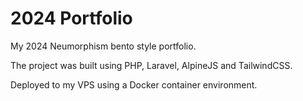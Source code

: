 
# 2024 Portfolio

My 2024 Neumorphism bento style portfolio. 

The project was built using PHP, Laravel, AlpineJS and TailwindCSS.

Deployed to my VPS using a Docker container environment.
